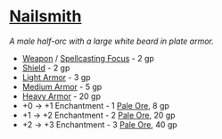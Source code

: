 # [Nailsmith](https://hollowknight.wiki/w/Nailsmith)

*A male half-orc with a large white beard in plate armor.*

* [Weapon](https://5e.tools/tables.html#weapons_xphb) / [Spellcasting Focus](https://5e.tools/items.html#arcane%20focus_xphb) - 2 gp
* [Shield](https://5e.tools/tables.html#armor_xphb) - 2 gp
* [Light Armor](https://5e.tools/tables.html#armor_xphb) - 3 gp
* [Medium Armor](https://5e.tools/tables.html#armor_xphb) - 5 gp
* [Heavy Armor](https://5e.tools/tables.html#armor_xphb) - 20 gp
* +0 &rarr; +1 Enchantment - 1 [Pale Ore](/items/pale_ore.md), 8 gp
* +1 &rarr; +2 Enchantment - 2 [Pale Ore](/items/pale_ore.md), 20 gp
* +2 &rarr; +3 Enchantment - 3 [Pale Ore](/items/pale_ore.md), 40 gp
